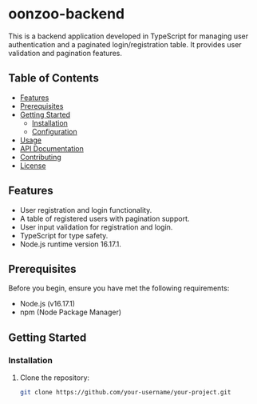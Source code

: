 # oonzoo-backend

This is a backend application developed in TypeScript for managing user authentication and a paginated login/registration table. It provides user validation and pagination features.

## Table of Contents

- [Features](#features)
- [Prerequisites](#prerequisites)
- [Getting Started](#getting-started)
  - [Installation](#installation)
  - [Configuration](#configuration)
- [Usage](#usage)
- [API Documentation](#api-documentation)
- [Contributing](#contributing)
- [License](#license)

## Features

- User registration and login functionality.
- A table of registered users with pagination support.
- User input validation for registration and login.
- TypeScript for type safety.
- Node.js runtime version 16.17.1.

## Prerequisites

Before you begin, ensure you have met the following requirements:

- Node.js (v16.17.1)
- npm (Node Package Manager)

## Getting Started

### Installation

1. Clone the repository:

   ```bash
   git clone https://github.com/your-username/your-project.git
